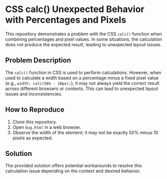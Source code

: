 # CSS calc() Unexpected Behavior with Percentages and Pixels

This repository demonstrates a problem with the CSS `calc()` function when combining percentages and pixel values.  In some situations, the calculation does not produce the expected result, leading to unexpected layout issues.

## Problem Description

The `calc()` function in CSS is used to perform calculations. However, when used to calculate a width based on a percentage minus a fixed pixel value (e.g., `width: calc(50% - 10px);`),  it may not always yield the correct result across different browsers or contexts.  This can lead to unexpected layout issues and inconsistencies.

## How to Reproduce

1. Clone this repository.
2. Open `bug.html` in a web browser.
3. Observe the width of the element; it may not be exactly 50% minus 10 pixels as expected. 

## Solution

The provided solution offers potential workarounds to resolve this calculation issue depending on the context and desired behavior.
